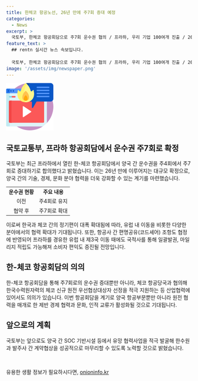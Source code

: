 ```yaml
---
title: 한체코 항공노선, 26년 만에 주7회 증대 예정
categories:
  - News
excerpt: >
  국토부, 한체코 항공회담으로 주7회 운수권 협의 / 프라하, 우리 기업 100여개 진출 / 2004년 직항 개설로 협력 촉진 / 우리 항공사, 체코 신규 원전 협상 지원 / 26년 만에 주7회로 증대 / 코드셰어 조항으로 소비자 편익 증진 / 박상우 국토부 장관 다방면 협력 활성화 기대
feature_text: >
  ## rentn 실시간 뉴스 속보입니다.

  국토부, 한체코 항공회담으로 주7회 운수권 협의 / 프라하, 우리 기업 100여개 진출 / 2004년 직항 개설로 협력 촉진 / 우리 항공사, 체코 신규 원전 협상 지원 / 26년 만에 주7회로 증대 / 코드셰어 조항으로 소비자 편익 증진 / 박상우 국토부 장관 다방면 협력 활성화 기대
image: '/assets/img/newspaper.png'
---
```


<p><img src="/assets/img/news.png" alt="rentncar 속보" /></p>

<h2 data-ke-size="size26">국토교통부, 프라하 항공회담에서 운수권 주7회로 확정</h2>

<p data-ke-size="size16">국토부는 최근 프라하에서 열린 한-체코 항공회담에서 양국 간 운수권을 주4회에서 주7회로 증대하기로 합의했다고 밝혔습니다. 이는 26년 만에 이루어지는 대규모 확정으로, 양국 간의 기술, 경제, 문화 분야 협력을 더욱 강화할 수 있는 계기를 마련했습니다.</p>

<table>
  <tr>
    <td style="text-align: center; height: 17px;"><b>운수권 현황</b></td>
    <td style="text-align: center; height: 17px;"><b>주요 내용</b></td>
  </tr>
  <tr>
    <td style="text-align: center;">이전</td>
    <td style="text-align: center;">주4회로 유지</td>
  </tr>
  <tr>
    <td style="text-align: center;">협약 후</td>
    <td style="text-align: center;">주7회로 확대</td>
  </tr>
</table>

<p data-ke-size="size16">이로써 한국과 체코 간의 정기편이 대폭 확대됨에 따라, 유럽 내 이동을 비롯한 다양한 분야에서의 협력 확대가 기대됩니다. 또한, 항공사 간 편명공유(코드셰어) 조항도 협정에 반영되어 프라하를 경유한 유럽 내 제3국 이동 때에도 국적사를 통해 일괄발권, 마일리지 적립도 가능해져 소비자 편익도 증진될 전망입니다.</p>

<h2 data-ke-size="size26">한-체코 항공회담의 의의</h2>

<p data-ke-size="size16">한-체코 항공회담을 통해 주7회로의 운수권 증대뿐만 아니라, 체코 항공당국과 협의해 한국수력원자력의 체코 신규 원전 우선협상대상자 선정을 적극 지원하는 등 산업협력에 있어서도 의의가 있습니다. 이번 항공회담을 계기로 양국 항공부문뿐만 아니라 원전 협력을 매개로 한 제반 경제 협력과 문화, 인적 교류가 활성화될 것으로 기대됩니다.</p>

<h2 data-ke-size="size26">앞으로의 계획</h2>

<p data-ke-size="size16">국토부는 앞으로도 양국 간 SOC 기반시설 등에서 유망 협력사업을 적극 발굴해 한수원과 발주사 간 계약협상을 성공적으로 마무리할 수 있도록 노력할 것으로 밝혔습니다.</p>

<p data-ke-size="size16">&nbsp;</p>
유용한 생활 정보가 필요하시다면, <a href="https://onioninfo.kr" rel="dofollow">onioninfo.kr</a>


